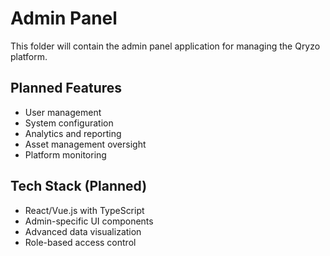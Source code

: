 # Admin Panel

This folder will contain the admin panel application for managing the Qryzo platform.

## Planned Features

- User management
- System configuration
- Analytics and reporting
- Asset management oversight
- Platform monitoring

## Tech Stack (Planned)

- React/Vue.js with TypeScript
- Admin-specific UI components
- Advanced data visualization
- Role-based access control